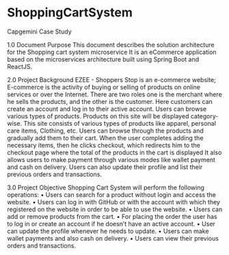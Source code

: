 # ShoppingCartSystem
Capgemini Case Study

1.0 Document Purpose 
This document describes the solution architecture for the Shopping cart system microservice
It is an eCommerce application based on the microservices architecture built using Spring Boot and ReactJS.

2.0 Project Background
EZEE - Shoppers Stop is an e-commerce website; E-commerce is the activity of buying or selling of products on online services or over the Internet. There are two roles one is the merchant where he sells the products, and the other is the customer. Here customers can create an account and log in to their active account. Users can browse various types of products. Products on this site will be displayed category-wise.
This site consists of various types of products like apparel, personal care items, Clothing, etc.
Users can browse through the products and gradually add them to their cart. When the user completes adding the necessary items, then he clicks checkout, which redirects him to the checkout page where the total of the products in the cart is displayed
It also allows users to make payment through various modes like wallet payment and cash on delivery. Users can also update their profile and list their previous orders and transactions.

3.0 Project Objective
Shopping Cart System will perform the following operations:
• Users can search for a product without login and access the website.
• Users can log in with GitHub or with the account with which they registered on the website in order to be able to use the website.
• Users can add or remove products from the cart.
• For placing the order the user has to log in or create an account if he doesn’t have an active account.
• User can update the profile whenever he needs to update.
• Users can make wallet payments and also cash on delivery.
• Users can view their previous orders and transactions.
